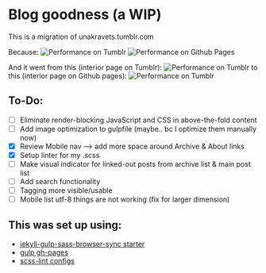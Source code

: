 # Blog goodness (a WIP)

This is a migration of unakravets.tumblr.com

Because:
![Performance on Tumblr](http://una.github.io/images/perf-tumblr.gif)
![Performance on Github Pages](http://una.github.io/images/perf-gh.gif)

And it went from this (interior page on Tumblr):
![Performance on Tumblr](http://una.github.io/images/interior-tumblr.gif)
to this (interior page on Github pages):
![Performance on Tumblr](http://una.github.io/images/interior-gh.gif)

## To-Do:

- [ ] Eliminate render-blocking JavaScript and CSS in above-the-fold content
- [ ] Add image optimization to gulpfile (maybe.. bc I optimize them manually now)
- [x] Review Mobile nav --> add more space around Archive & About links
- [x] Setup linter for my .scss
- [ ] Make visual indicator for linked-out posts from archive list & main post list
- [ ] Add search functionality
- [ ] Tagging more visible/usable
- [ ] Mobile list utf-8 things are not working (fix for larger dimension)

## This was set up using:
 - [jekyll-gulp-sass-browser-sync starter](https://github.com/shakyShane/jekyll-gulp-sass-browser-sync)
 - [gulp gh-pages](https://github.com/rowoot/gulp-gh-pages)
 - [scss-lint configs](https://github.com/causes/scss-lint/blob/master/config/default.yml)